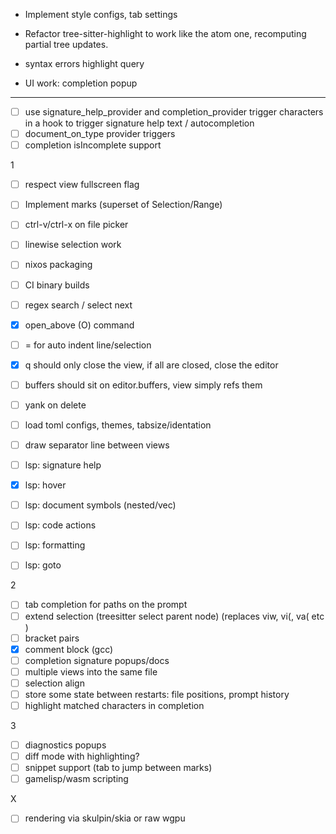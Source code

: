 - Implement style configs, tab settings
- Refactor tree-sitter-highlight to work like the atom one, recomputing partial tree updates.
- syntax errors highlight query

- UI work: completion popup


------

- [ ] use signature_help_provider and completion_provider trigger characters in
    a hook to trigger signature help text / autocompletion
- [ ] document_on_type provider triggers
- [ ] completion isIncomplete support

1
- [ ] respect view fullscreen flag
- [ ] Implement marks (superset of Selection/Range)
- [ ] ctrl-v/ctrl-x on file picker
- [ ] linewise selection work
- [ ] nixos packaging
- [ ] CI binary builds

- [ ] regex search / select next
- [x] open_above (O) command
- [ ] = for auto indent line/selection
- [x] q should only close the view, if all are closed, close the editor
- [ ] buffers should sit on editor.buffers, view simply refs them
- [ ] yank on delete

- [ ] load toml configs, themes, tabsize/identation

- [ ] draw separator line between views

- [ ] lsp: signature help
- [x] lsp: hover
- [ ] lsp: document symbols (nested/vec)
- [ ] lsp: code actions
- [ ] lsp: formatting
- [ ] lsp: goto

2
- [ ] tab completion for paths on the prompt
- [ ] extend selection (treesitter select parent node) (replaces viw, vi(, va( etc )
- [ ] bracket pairs
- [x] comment block (gcc)
- [ ] completion signature popups/docs
- [ ] multiple views into the same file
- [ ] selection align
- [ ] store some state between restarts: file positions, prompt history
- [ ] highlight matched characters in completion

3
- [ ] diagnostics popups
- [ ] diff mode with highlighting?
- [ ] snippet support (tab to jump between marks)
- [ ] gamelisp/wasm scripting

X
- [ ] rendering via skulpin/skia or raw wgpu
